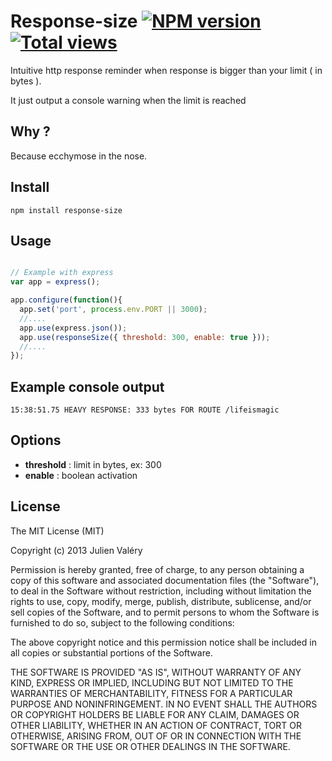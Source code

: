 # Response-size [![NPM version](https://badge.fury.io/js/response-size.png)](http://badge.fury.io/js/response-size) [![Total views](https://sourcegraph.com/api/repos/github.com/darul75/response-size/counters/views.png)](https://sourcegraph.com/github.com/darul75/response-size)

Intuitive http response reminder when response is bigger than your limit ( in bytes ).

It just output a console warning when the limit is reached

## Why ?

Because ecchymose in the nose.

## Install

~~~
npm install response-size
~~~

## Usage

```javascript

// Example with express
var app = express();

app.configure(function(){
  app.set('port', process.env.PORT || 3000);  
  //....
  app.use(express.json());
  app.use(responseSize({ threshold: 300, enable: true }));
  //....
});

```

## Example console output

```
15:38:51.75 HEAVY RESPONSE: 333 bytes FOR ROUTE /lifeismagic
```

## Options

- **threshold** : limit in bytes, ex: 300
- **enable** : boolean activation 

## License

The MIT License (MIT)

Copyright (c) 2013 Julien Valéry

Permission is hereby granted, free of charge, to any person obtaining a copy
of this software and associated documentation files (the "Software"), to deal
in the Software without restriction, including without limitation the rights
to use, copy, modify, merge, publish, distribute, sublicense, and/or sell
copies of the Software, and to permit persons to whom the Software is
furnished to do so, subject to the following conditions:

The above copyright notice and this permission notice shall be included in
all copies or substantial portions of the Software.

THE SOFTWARE IS PROVIDED "AS IS", WITHOUT WARRANTY OF ANY KIND, EXPRESS OR
IMPLIED, INCLUDING BUT NOT LIMITED TO THE WARRANTIES OF MERCHANTABILITY,
FITNESS FOR A PARTICULAR PURPOSE AND NONINFRINGEMENT. IN NO EVENT SHALL THE
AUTHORS OR COPYRIGHT HOLDERS BE LIABLE FOR ANY CLAIM, DAMAGES OR OTHER
LIABILITY, WHETHER IN AN ACTION OF CONTRACT, TORT OR OTHERWISE, ARISING FROM,
OUT OF OR IN CONNECTION WITH THE SOFTWARE OR THE USE OR OTHER DEALINGS IN
THE SOFTWARE.
